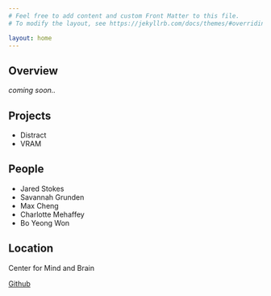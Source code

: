 ```yaml
---
# Feel free to add content and custom Front Matter to this file.
# To modify the layout, see https://jekyllrb.com/docs/themes/#overriding-theme-defaults

layout: home
---
```

## Overview
_coming soon.._

## Projects
* Distract
* VRAM

## People
* Jared Stokes
* Savannah Grunden
* Max Cheng
* Charlotte Mehaffey
* Bo Yeong Won

## Location
Center for Mind and Brain

[Github](https://github.com/vr-davis-group)
